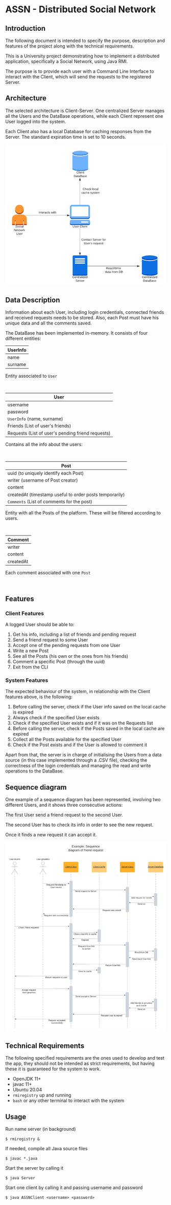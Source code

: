 # ASSN - Distributed Social Network

## Introduction

The following document is intended to specify the purpose, description and features of the project along with the
technical requirements.

This is a University project demonstrating how to implement a distributed application, specifically a Social Network,
using Java RMI.

The purpose is to provide each user with a Command Line Interface to interact with the Client, which will send the
requests to the registered Server.

## Architecture

The selected architecture is Client-Server. One centralized Server manages all the Users and the 
DataBase operations, while each Client represent one User logged into the system.

Each Client also has a local Database for caching responses from the Server. The standard expiration 
time is set to 10 seconds.

<img src="architecture.png">

## Data Description

Information about each User, including login credentials, connected friends and received requests needs to be stored.
Also, each Post must have his unique data and all the comments saved.

The DataBase has been implemented in-memory. It consists of four different entities:

| UserInfo |
|----------|
| name     |
| surname  |

Entity associated to `User`

<br>

| User                                                  |
|-------------------------------------------------------|
| username                                              |
| password                                              |
| `UserInfo` (name, surname)                            |
| Friends (List of user's friends)                      |
| Requests (List of user's pending friend requests) |

Contains all the info about the users:

<br>

| Post                                                    |
|---------------------------------------------------------|
| uuid (to uniquely identify each Post)                   |
| writer (username of Post creator)                       |
| content                                                 |
| createdAt (timestamp useful to order posts temporarily) |
| `Comments` (List of comments for the post)              |

Entity with all the Posts of the platform. These will be filtered according to users.

<br>

| Comment   |
|-----------|
| writer    |
| content   |
| createdAt |

Each comment associated with one `Post`

<br>

## Features

### Client Features

A logged User should be able to:

1. Get his info, including a list of friends and pending request
2. Send a friend request to some User
3. Accept one of the pending requests from one User
4. Write a new Post
5. See all the Posts (his own or the ones from his friends)
6. Comment a specific Post (through the uuid)
7. Exit from the CLI

### System Features

The expected behaviour of the system, in relationship with the Client features above,
is the following:

1. Before calling the server, check if the User info saved on the local cache is expired
2. Always check if the specified User exists
3. Check if the specified User exists and if it was on the Requests list
4. Before calling the server, check if the Posts saved in the local cache are expired
5. Collect all the Posts available for the specified User
6. Check if the Post exists and if the User is allowed to comment it

Apart from that, the server is in charge of initialising the Users from a data source (in this
case implemented through a .CSV file), checking the correctness of the login credentials and
managing the read and write operations to the DataBase.

## Sequence diagram

One example of a sequence diagram has been represented, involving two different Users, and it shows 
three consecutive actions:

The first User send a friend request to the second User.

The second User has to check its info in order to see the new request.

Once it finds a new request it can accept it.

<img src="use_case.png" alt="">

## Technical Requirements

The following specified requirements are the ones used to develop and test the app, they should not be intended as
strict requirements, but having these it is guaranteed for the system to work.

- OpenJDK 11+
- javac 11+
- Ubuntu 20.04
- `rmiregistry` up and running
- `bash` or any other terminal to interact with the system



## Usage

Run name server (in background)

```shell
$ rmiregistry &
```

If needed, compile all Java source files

```shell
$ javac *.java
```

Start the server by calling it

```shell
$ java Server
```

Start one client by calling it and passing username and password

```shell
$ java ASSNClient <username> <password>
```